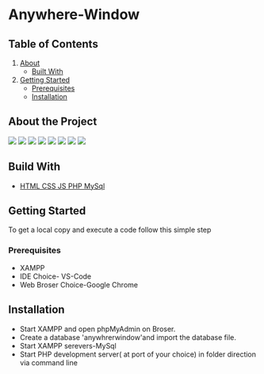 # Anywhere-Window

## Table of Contents

1. [About](#about)
      - [Built With](#built_with)
2.  [Getting Started](#getting-started)
    - [Prerequisites](#prerequisites)
    - [Installation](#installation)

## About the Project
<img src="https://github.com/Himanshugithup/Anywhere-Window/blob/main/travel%20itinerary%20plan/images/Leave%20you%20footprints.jpeg">
<img src="https://github.com/Himanshugithup/Anywhere-Window/blob/main/travel%20itinerary%20plan/images/gallry%20page.jpeg?raw=true">
<img src="https://github.com/Himanshugithup/Anywhere-Window/blob/main/travel%20itinerary%20plan/images/package%20page.jpeg?raw=true">
<img src="https://github.com/Himanshugithup/Anywhere-Window/blob/main/travel%20itinerary%20plan/images/login%20page.jpeg?raw=true">
<img src="https://github.com/Himanshugithup/Anywhere-Window/blob/main/travel%20itinerary%20plan/images/register%20page.jpeg?raw=true">
<img src="https://github.com/Himanshugithup/Anywhere-Window/blob/main/travel%20itinerary%20plan/images/booking%20page.jpeg?raw=true">
<img src="https://github.com/Himanshugithup/Anywhere-Window/blob/main/travel%20itinerary%20plan/images/booking%20confirmend%20page.jpeg?raw=true">
<img src="https://github.com/Himanshugithup/Anywhere-Window/blob/main/travel%20itinerary%20plan/images/anywere%20database.jpeg?raw=true">

## Build With
- [HTML CSS JS PHP MySql](#html_css_js_php_mysql)

## Getting Started
  To get a local copy and execute a code follow this simple step
  ### Prerequisites
  - XAMPP
  - IDE Choice- VS-Code
  - Web Broser Choice-Google Chrome
## Installation
- Start XAMPP and open phpMyAdmin on Broser.
- Create a database 'anywhrerwindow'and import the database file.
- Start XAMPP serevers-MySql
- Start PHP development server( at port of your choice) in folder direction via command line
